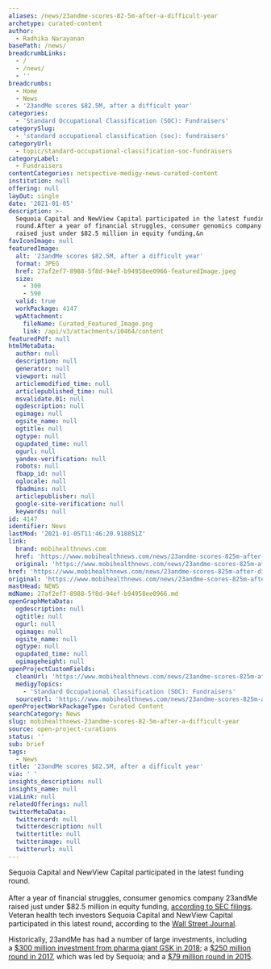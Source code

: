 ```yaml
---
aliases: /news/23andme-scores-82-5m-after-a-difficult-year
archetype: curated-content
author:
  - Radhika Narayanan
basePath: /news/
breadcrumbLinks:
  - /
  - /news/
  - ''
breadcrumbs:
  - Home
  - News
  - '23andMe scores $82.5M, after a difficult year'
categories:
  - 'Standard Occupational Classification (SOC): Fundraisers'
categorySlug:
  - 'standard occupational classification (soc): fundraisers'
categoryUrl:
  - topic/standard-occupational-classification-soc-fundraisers
categoryLabel:
  - Fundraisers
contentCategories: netspective-medigy-news-curated-content
institution: null
offering: null
layOut: single
date: '2021-01-05'
description: >-
  Sequoia Capital and NewView Capital participated in the latest funding
  round.After a year of financial struggles, consumer genomics company 23andMe
  raised just under $82.5 million in equity funding,&n
favIconImage: null
featuredImage:
  alt: '23andMe scores $82.5M, after a difficult year'
  format: JPEG
  href: 27af2ef7-8988-5f8d-94ef-b94958ee0966-featuredImage.jpeg
  size:
    - 300
    - 590
  valid: true
  workPackage: 4147
  wpAttachment:
    fileName: Curated_Featured_Image.png
    link: /api/v3/attachments/10464/content
featuredPdf: null
htmlMetaData:
  author: null
  description: null
  generator: null
  viewport: null
  articlemodified_time: null
  articlepublished_time: null
  msvalidate.01: null
  ogdescription: null
  ogimage: null
  ogsite_name: null
  ogtitle: null
  ogtype: null
  ogupdated_time: null
  ogurl: null
  yandex-verification: null
  robots: null
  fbapp_id: null
  oglocale: null
  fbadmins: null
  articlepublisher: null
  google-site-verification: null
  keywords: null
id: 4147
identifier: News
lastMod: '2021-01-05T11:46:20.918851Z'
link:
  brand: mobihealthnews.com
  href: 'https://www.mobihealthnews.com/news/23andme-scores-825m-after-difficult-year'
  original: 'https://www.mobihealthnews.com/news/23andme-scores-825m-after-difficult-year'
href: 'https://www.mobihealthnews.com/news/23andme-scores-825m-after-difficult-year'
original: 'https://www.mobihealthnews.com/news/23andme-scores-825m-after-difficult-year'
mastHead: NEWS
mdName: 27af2ef7-8988-5f8d-94ef-b94958ee0966.md
openGraphMetaData:
  ogdescription: null
  ogtitle: null
  ogurl: null
  ogimage: null
  ogsite_name: null
  ogtype: null
  ogupdated_time: null
  ogimageheight: null
openProjectCustomFields:
  cleanUrl: 'https://www.mobihealthnews.com/news/23andme-scores-825m-after-difficult-year'
  medigyTopics:
    - 'Standard Occupational Classification (SOC): Fundraisers'
  sourceUrl: 'https://www.mobihealthnews.com/news/23andme-scores-825m-after-difficult-year'
openProjectWorkPackageType: Curated Content
searchCategory: News
slug: mobihealthnews-23andme-scores-82-5m-after-a-difficult-year
source: open-project-curations
status: ''
sub: brief
tags:
  - News
title: '23andMe scores $82.5M, after a difficult year'
via: ' '
insights_description: null
insights_name: null
viaLink: null
relatedOfferings: null
twitterMetaData:
  twittercard: null
  twitterdescription: null
  twittertitle: null
  twitterimage: null
  twitterurl: null
---
```

<p>Sequoia Capital and NewView Capital participated in the latest funding round.<br><br>After a year of financial struggles, consumer genomics company 23andMe raised just under $82.5 million in equity funding,&nbsp;<a href="https://www.sec.gov/Archives/edgar/data/1414053/000156761920021571/xslFormDX01/primary_doc.xml">according to SEC filings</a>. Veteran health tech investors Sequoia Capital and NewView Capital participated in this latest round, according to the&nbsp;<a href="https://www.bloomberg.com/news/articles/2020-12-28/23andme-raises-more-than-80-million-in-equity-financing-round?sref=gni836kR">Wall Street Journal</a>.</p><p>Historically, 23andMe has had a number of large investments, including a&nbsp;<a href="https://www.mobihealthnews.com/content/23andme-lands-300m-investment-gsk">$300 million investment from pharma giant GSK in 2018</a>;&nbsp;a&nbsp;<a href="https://techcrunch.com/2017/09/12/23andme-confirms-250-million-round-led-by-sequoia/">$250 million round in 2017</a>, which was led by Sequoia;&nbsp;and a&nbsp;<a href="https://www.mobihealthnews.com/45057/23andme-raises-79-million-as-it-shifts-focus-to-research-drug-development">$79 million round in 2015</a>.&nbsp;</p>